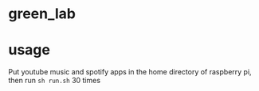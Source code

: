 # green_lab

# usage
Put youtube music and spotify apps in the home directory of raspberry pi, then run `sh run.sh` 30 times
